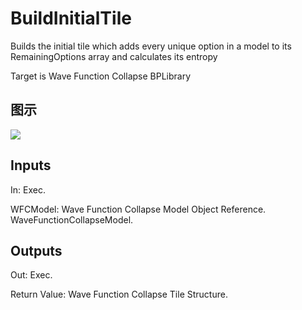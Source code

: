 # BuildInitialTile

Builds the initial tile which adds every unique option in a model to its RemainingOptions array and calculates its entropy

Target is Wave Function Collapse BPLibrary

## 图示

![]($-20221218-21324861.png)

## Inputs

In: Exec.

WFCModel: Wave Function Collapse Model Object Reference. WaveFunctionCollapseModel.  

## Outputs

Out: Exec.

Return Value: Wave Function Collapse Tile Structure.

